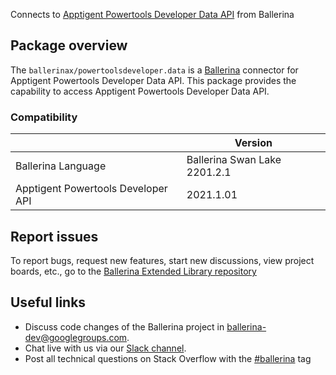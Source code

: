 Connects to [Apptigent Powertools Developer Data API](https://portal.apptigent.com/node/612) from Ballerina

## Package overview
The `ballerinax/powertoolsdeveloper.data` is a [Ballerina](https://ballerina.io/) connector for Apptigent Powertools Developer Data API.
This package provides the capability to access Apptigent Powertools Developer Data API.

### Compatibility
|                                     | Version                         |
|-------------------------------------|---------------------------------|
| Ballerina Language                  | Ballerina Swan Lake 2201.2.1      | 
| Apptigent Powertools Developer API  | 2021.1.01                       |

## Report issues
To report bugs, request new features, start new discussions, view project boards, etc., go to the [Ballerina Extended Library repository](https://github.com/ballerina-platform/ballerina-extended-library)

## Useful links
- Discuss code changes of the Ballerina project in [ballerina-dev@googlegroups.com](mailto:ballerina-dev@googlegroups.com).
- Chat live with us via our [Slack channel](https://ballerina.io/community/slack/).
- Post all technical questions on Stack Overflow with the [#ballerina](https://stackoverflow.com/questions/tagged/ballerina) tag

